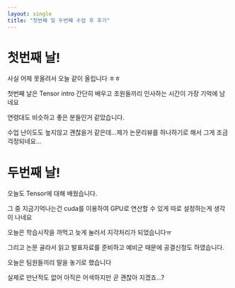 ```yaml
---
layout: single
title: "첫번째 및 두번째 수업 후 후기"
---
```


# 첫번째 날!

사실 어제 못올려서 오늘 같이 올립니다 ㅎㅎ

첫번째 날은 Tensor intro 간단히 배우고 조원들끼리 인사하는 시간이 가장 기억에 남네요

연령대도 비슷하고 좋은 분들인거 같았습니다.

수업 난이도도 높지않고 괜찮을거 같은데...제가 논문리뷰를 하나하기로 해서 그게 조금 걱정되네요...

# 두번째 날!
오늘도 Tensor에 대해 배웠습니다. 

그 중 지금기억나는건 cuda를 이용하여 GPU로 연산할 수 있게 따로 설정하는게 생각이 나네요

오늘은 학습시작을 까먹고 늦게 눌러서 지각처리가 되었습니다ㅠ

그리고 논문 골라서 읽고 발표자료를 준비하고 예비군 때문에 공결신청도 하였습니다.

오늘은 팀원들끼리 말을 놓기로 했습니다

실제로 만난적도 없어 아직은 어색하지만 곧 괜찮아 지겠죠...?
